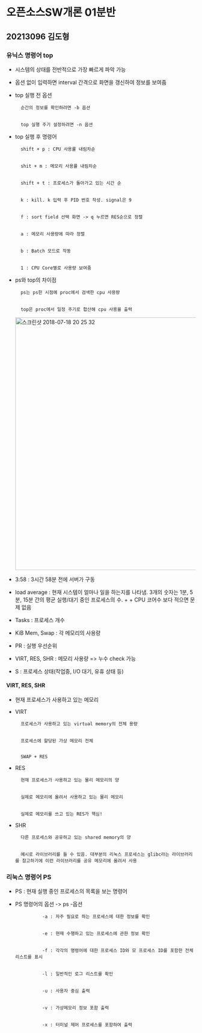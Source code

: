 # 오픈소스SW개론 01분반
## 20213096 김도형
### 유닉스 명령어 top
+ 시스템의 상태를 전반적으로 가장 빠르게 파악 가능
+ 옵션 없이 입력하면 interval 간격으로 화면을 갱신하여 정보를 보여줌
+ top 실행 전 옵션


        순간의 정보를 확인하려면 -b 옵션
    
    
        top 실행 주기 설정하려면 -n 옵션
+ top 실행 후 명령어


        shift + p : CPU 사용률 내림차순
    
    
        shit + m : 메모리 사용률 내림차순
    
    
        shift + t : 프로세스가 돌아가고 있는 시간 순
    
    
        k : kill. k 입력 후 PID 번호 작성. signal은 9
    
    
        f : sort field 선택 화면 -> q 누르면 RES순으로 정렬
    
    
        a : 메모리 사용량에 따라 정렬
    
    
        b : Batch 모드로 작동
    
    
        1 : CPU Core별로 사용량 보여줌
+ ps와 top의 차이점


        ps는 ps한 시점에 proc에서 검색한 cpu 사용량
    
    
        top은 proc에서 일정 주기로 합산해 cpu 사용율 출력
    
    <img width="670" alt="스크린샷 2018-07-18 20 25 32" src="https://user-images.githubusercontent.com/86956159/172050180-b3ed8b6b-2680-4f7e-b0d7-7f52c3de89b1.png">

+ 3:58 : 3시간 58분 전에 서버가 구동
+ load average : 현재 시스템이 얼마나 일을 하는지를 나타냄. 3개의 숫자는 1분, 5분, 15분 간의 평균 실행/대기 중인 프로세스의 수. + + CPU 코어수 보다 적으면 문제 없음
+ Tasks : 프로세스 개수
+ KiB Mem, Swap : 각 메모리의 사용량
+ PR : 실행 우선순위
+ VIRT, RES, SHR : 메모리 사용량 => 누수 check 가능
+ S : 프로세스 상태(작업중, I/O 대기, 유휴 상태 등)


#### VIRT, RES, SHR
+ 현재 프로세스가 사용하고 있는 메모리
+ VIRT


        프로세스가 사용하고 있는 virtual memory의 전체 용량
        
        
        프로세스에 할당된 가상 메모리 전체
        
        
        SWAP + RES
+ RES


        현재 프로세스가 사용하고 있는 물리 메모리의 양


        실제로 메모리에 올려서 사용하고 있는 물리 메모리
        
        
        실제로 메모리를 쓰고 있는 RES가 핵심!
+ SHR


        다른 프로세스와 공유하고 있는 shared memory의 양
        
        
        예시로 라이브러리를 들 수 있음. 대부분의 리눅스 프로세스는 glibc라는 라이브러리를 참고하기에 이런 라이브러리를 공유 메모리에 올려서 사용
        
### 리눅스 명령어 PS
+ PS : 현재 실행 중인 프로세스의 목록을 보는 명령어
+ PS 명령어의 옵션 -> ps -옵션

                
                -a : 자주 필요로 하는 프로세스에 대한 정보를 확인
                
                
                -e : 현재 수행하고 있는 프로세스에 관한 정보 확인
                
                
                -f : 각각의 명령어에 대한 프로세스 ID와 모 프로세스 ID를 포함한 전체 리스트를 표시
                
                
                -l : 일반적인 로그 리스트를 확인
                
                
                -u : 사용자 중심 출력
                
                
                -v : 가상메모리 정보 포함 출력
                
                
                -x : 터미널 제어 프로세스를 포함하여 출력
